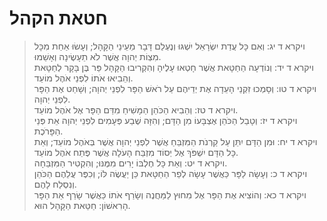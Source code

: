 # חטאת הקהל

> ויקרא ד יג: וְאִם כָּל עֲדַת יִשְׂרָאֵל יִשְׁגּוּ וְנֶעְלַם דָּבָר מֵעֵינֵי הַקָּהָל; וְעָשׂוּ אַחַת מִכָּל מִצְוֹת יְהוָה אֲשֶׁר לֹא תֵעָשֶׂינָה וְאָשֵׁמוּ.  
> ויקרא ד יד: וְנוֹדְעָה הַחַטָּאת אֲשֶׁר חָטְאוּ עָלֶיהָ וְהִקְרִיבוּ הַקָּהָל פַּר בֶּן בָּקָר לְחַטָּאת וְהֵבִיאוּ אֹתוֹ לִפְנֵי אֹהֶל מוֹעֵד.  
> ויקרא ד טו: וְסָמְכוּ זִקְנֵי הָעֵדָה אֶת יְדֵיהֶם עַל רֹאשׁ הַפָּר לִפְנֵי יְהוָה; וְשָׁחַט אֶת הַפָּר לִפְנֵי יְהוָה.  
> ויקרא ד טז: וְהֵבִיא הַכֹּהֵן הַמָּשִׁיחַ מִדַּם הַפָּר אֶל אֹהֶל מוֹעֵד.  
> ויקרא ד יז: וְטָבַל הַכֹּהֵן אֶצְבָּעוֹ מִן הַדָּם; וְהִזָּה שֶׁבַע פְּעָמִים לִפְנֵי יְהוָה אֵת פְּנֵי הַפָּרֹכֶת.  
> ויקרא ד יח: וּמִן הַדָּם יִתֵּן עַל קַרְנֹת הַמִּזְבֵּחַ אֲשֶׁר לִפְנֵי יְהוָה אֲשֶׁר בְּאֹהֶל מוֹעֵד; וְאֵת כָּל הַדָּם יִשְׁפֹּךְ אֶל יְסוֹד מִזְבַּח הָעֹלָה אֲשֶׁר פֶּתַח אֹהֶל מוֹעֵד.  
> ויקרא ד יט: וְאֵת כָּל חֶלְבּוֹ יָרִים מִמֶּנּוּ; וְהִקְטִיר הַמִּזְבֵּחָה.  
> ויקרא ד כ: וְעָשָׂה לַפָּר כַּאֲשֶׁר עָשָׂה לְפַר הַחַטָּאת כֵּן יַעֲשֶׂה לּוֹ; וְכִפֶּר עֲלֵהֶם הַכֹּהֵן וְנִסְלַח לָהֶם.  
> ויקרא ד כא: וְהוֹצִיא אֶת הַפָּר אֶל מִחוּץ לַמַּחֲנֶה וְשָׂרַף אֹתוֹ כַּאֲשֶׁר שָׂרַף אֵת הַפָּר הָרִאשׁוֹן:  חַטַּאת הַקָּהָל הוּא.   
 

